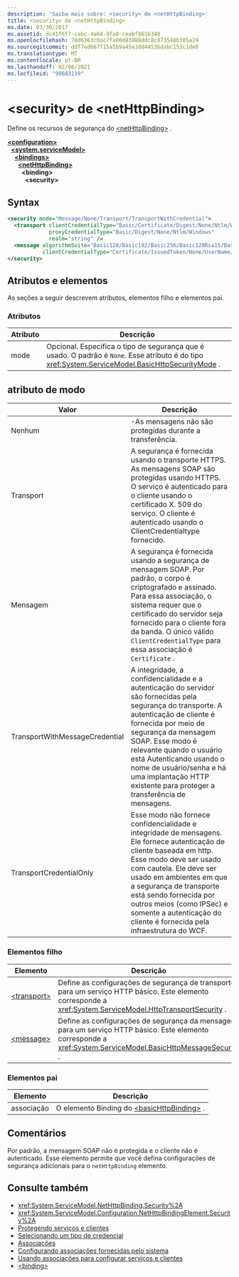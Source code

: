 ```yaml
---
description: 'Saiba mais sobre: <security> de <netHttpBinding>'
title: <security> de <netHttpBinding>
ms.date: 03/30/2017
ms.assetid: dc41f6f7-cabc-4a64-9fa0-ceabf861b348
ms.openlocfilehash: 70d6363c0ac7fa00d83880ddc8c873548b385a29
ms.sourcegitcommit: ddf7edb67715a5b9a45e3dd44536dabc153c1de0
ms.translationtype: MT
ms.contentlocale: pt-BR
ms.lasthandoff: 02/06/2021
ms.locfileid: "99683119"
---
```

# <a name="security-of-nethttpbinding"></a>\<security> de \<netHttpBinding>

Define os recursos de segurança do [\<netHttpBinding>](nethttpbinding.md) .

[**\<configuration>**](../configuration-element.md)\
&nbsp;&nbsp;[**\<system.serviceModel>**](system-servicemodel.md)\
&nbsp;&nbsp;&nbsp;&nbsp;[**\<bindings>**](bindings.md)\
&nbsp;&nbsp;&nbsp;&nbsp;&nbsp;&nbsp;[**\<netHttpBinding>**](nethttpbinding.md)\
&nbsp;&nbsp;&nbsp;&nbsp;&nbsp;&nbsp;&nbsp;&nbsp;**\<binding>**\
&nbsp;&nbsp;&nbsp;&nbsp;&nbsp;&nbsp;&nbsp;&nbsp;&nbsp;&nbsp;**\<security>**  

## <a name="syntax"></a>Syntax

```xml
<security mode="Message/None/Transport/TransportWithCredential">
  <transport clientCredentialType="Basic/Certificate/Digest/None/Ntlm/Windows"
             proxyCredentialType="Basic/Digest/None/Ntlm/Windows"
             realm="string" />
  <message algorithmSuite="Basic128/Basic192/Basic256/Basic128Rsa15/Basic256Rsa15/TripleDes/TripleDesRsa15/Basic128Sha256/Basic192Sha256/TripleDesSha256/Basic128Sha256Rsa15/Basic192Sha256Rsa15/Basic256Sha256Rsa15/TripleDesSha256Rsa15"
           clientCredentialType="Certificate/IssuedToken/None/UserName/Windows" />
</security>
```

## <a name="attributes-and-elements"></a>Atributos e elementos

As seções a seguir descrevem atributos, elementos filho e elementos pai.

### <a name="attributes"></a>Atributos

|Atributo|Descrição|
|---------------|-----------------|
|mode|Opcional. Especifica o tipo de segurança que é usado. O padrão é `None`. Esse atributo é do tipo <xref:System.ServiceModel.BasicHttpSecurityMode> .|

## <a name="mode-attribute"></a>atributo de modo

|Valor|Descrição|
|-----------|-----------------|
|Nenhum|-As mensagens não são protegidas durante a transferência.|
|Transport|A segurança é fornecida usando o transporte HTTPS. As mensagens SOAP são protegidas usando HTTPS. O serviço é autenticado para o cliente usando o certificado X. 509 do serviço. O cliente é autenticado usando o ClientCredentialtype fornecido.|
|Mensagem|A segurança é fornecida usando a segurança de mensagem SOAP. Por padrão, o corpo é criptografado e assinado. Para essa associação, o sistema requer que o certificado do servidor seja fornecido para o cliente fora da banda. O único válido `ClientCredentialType` para essa associação é `Certificate` .|
|TransportWithMessageCredential|A integridade, a confidencialidade e a autenticação do servidor são fornecidas pela segurança do transporte. A autenticação de cliente é fornecida por meio de segurança da mensagem SOAP. Esse modo é relevante quando o usuário está Autenticando usando o nome de usuário/senha e há uma implantação HTTP existente para proteger a transferência de mensagens.|
|TransportCredentialOnly|Esse modo não fornece confidencialidade e integridade de mensagens. Ele fornece autenticação de cliente baseada em http. Esse modo deve ser usado com cautela. Ele deve ser usado em ambientes em que a segurança de transporte está sendo fornecida por outros meios (como IPSec) e somente a autenticação do cliente é fornecida pela infraestrutura do WCF.|

### <a name="child-elements"></a>Elementos filho

|Elemento|Descrição|
|-------------|-----------------|
|[\<transport>](transport-of-nethttpbinding.md)|Define as configurações de segurança de transporte para um serviço HTTP básico. Este elemento corresponde a <xref:System.ServiceModel.HttpTransportSecurity> .|
|[\<message>](message-of-nethttpbinding.md)|Define as configurações de segurança da mensagem para um serviço HTTP básico. Este elemento corresponde a <xref:System.ServiceModel.BasicHttpMessageSecurity> .|

### <a name="parent-elements"></a>Elementos pai

|Elemento|Descrição|
|-------------|-----------------|
|associação|O elemento Binding do [\<basicHttpBinding>](basichttpbinding.md) .|

## <a name="remarks"></a>Comentários

 Por padrão, a mensagem SOAP não é protegida e o cliente não é autenticado. Esse elemento permite que você defina configurações de segurança adicionais para o `netHttpBinding` elemento.

## <a name="see-also"></a>Consulte também

- <xref:System.ServiceModel.NetHttpBinding.Security%2A>
- <xref:System.ServiceModel.Configuration.NetHttpBindingElement.Security%2A>  
- [Protegendo serviços e clientes](../../../wcf/feature-details/securing-services-and-clients.md)
- [Selecionando um tipo de credencial](../../../wcf/feature-details/selecting-a-credential-type.md)
- [Associações](../../../wcf/bindings.md)
- [Configurando associações fornecidas pelo sistema](../../../wcf/feature-details/configuring-system-provided-bindings.md)
- [Usando associações para configurar serviços e clientes](../../../wcf/using-bindings-to-configure-services-and-clients.md)
- [\<binding>](bindings.md)

